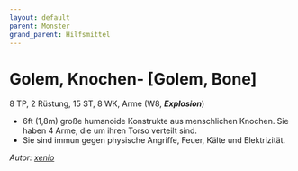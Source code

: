 ```yaml
---
layout: default
parent: Monster
grand_parent: Hilfsmittel
---
```


# Golem, Knochen- [Golem, Bone]
8 TP, 2 Rüstung, 15 ST, 8 WK, Arme (W8, ***Explosion***)
- 6ft (1,8m) große humanoide Konstrukte aus menschlichen Knochen. Sie haben 4 Arme, die um ihren Torso verteilt sind.
- Sie sind immun gegen physische Angriffe, Feuer, Kälte und Elektrizität.

*Autor: [xenio](https://xenioinabottle.blogspot.com)*